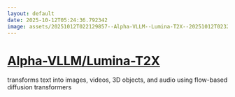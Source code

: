 ```yaml
---
layout: default
date: 2025-10-12T05:24:36.792342
image: assets/20251012T022129857--Alpha-VLLM--Lumina-T2X--20251012T023250345--cropped.png
---
```


# [Alpha-VLLM/Lumina-T2X](https://github.com/Alpha-VLLM/Lumina-T2X)

transforms text into images, videos, 3D objects, and audio using flow-based diffusion transformers
